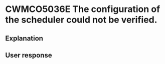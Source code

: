 # CWMCO5036E The configuration of the scheduler could not be verified.

## Explanation

## User response
